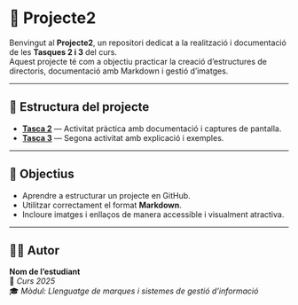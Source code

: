 # 🚀 Projecte2

Benvingut al **Projecte2**, un repositori dedicat a la realització i documentació de les **Tasques 2 i 3** del curs.  
Aquest projecte té com a objectiu practicar la creació d’estructures de directoris, documentació amb Markdown i gestió d’imatges.

---

## 📂 Estructura del projecte

- **[Tasca 2](./tasca02/README.md)** — Activitat pràctica amb documentació i captures de pantalla.  
- **[Tasca 3](./tasca03/README.md)** — Segona activitat amb explicació i exemples.

---

## 🧠 Objectius

- Aprendre a estructurar un projecte en GitHub.
- Utilitzar correctament el format **Markdown**.
- Incloure imatges i enllaços de manera accessible i visualment atractiva.

---

## 👨‍💻 Autor

**Nom de l’estudiant**  
📅 *Curs 2025*  
🎓 *Mòdul: Llenguatge de marques i sistemes de gestió d’informació*
